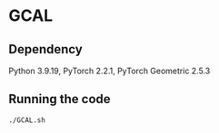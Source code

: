 # GCAL

## **Dependency**

Python 3.9.19, PyTorch 2.2.1, PyTorch Geometric 2.5.3

## **Running the code**

```markdown
./GCAL.sh
```
